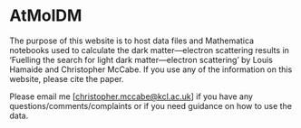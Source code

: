 # AtMolDM

The purpose of this website is to host data files and Mathematica notebooks used to calculate the dark matter—electron scattering results in ‘Fuelling the search for light dark matter—electron scattering’ by Louis Hamaide and Christopher McCabe. If you use any of the information on this website, please cite the paper.

Please email me [christopher.mccabe@kcl.ac.uk] if you have any questions/comments/complaints or if you need guidance on how to use the data.
